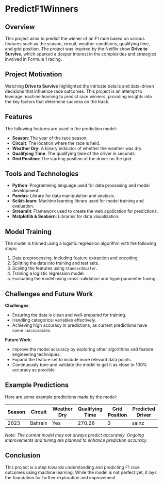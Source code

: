 # PredictF1Winners
## Overview

This project aims to predict the winner of an F1 race based on various features such as the season, circuit, weather conditions, qualifying time, and grid position. The project was inspired by the Netflix show **Drive to Survive**, which sparked a deeper interest in the complexities and strategies involved in Formula 1 racing.

## Project Motivation

Watching **Drive to Survive** highlighted the intricate details and data-driven decisions that influence race outcomes. This project is an attempt to leverage machine learning to predict race winners, providing insights into the key factors that determine success on the track.

## Features

The following features are used in the prediction model:
- **Season**: The year of the race season.
- **Circuit**: The location where the race is held.
- **Weather Dry**: A binary indicator of whether the weather was dry.
- **Qualifying Time**: The qualifying time of the driver in seconds.
- **Grid Position**: The starting position of the driver on the grid.

## Tools and Technologies

- **Python**: Programming language used for data processing and model development.
- **Pandas**: Library for data manipulation and analysis.
- **Scikit-learn**: Machine learning library used for model training and evaluation.
- **Streamlit**: Framework used to create the web application for predictions.
- **Matplotlib & Seaborn**: Libraries for data visualization.

## Model Training

The model is trained using a logistic regression algorithm with the following steps:
1. Data preprocessing, including feature extraction and encoding.
2. Splitting the data into training and test sets.
3. Scaling the features using `StandardScaler`.
4. Training a logistic regression model.
5. Evaluating the model using cross-validation and hyperparameter tuning.

## Challenges and Future Work

**Challenges**:
- Ensuring the data is clean and well-prepared for training.
- Handling categorical variables effectively.
- Achieving high accuracy in predictions, as current predictions have some inaccuracies.

**Future Work**:
- Improve the model accuracy by exploring other algorithms and feature engineering techniques.
- Expand the feature set to include more relevant data points.
- Continuously tune and validate the model to get it as close to 100% accuracy as possible.

## Example Predictions

Here are some example predictions made by the model:

| Season | Circuit | Weather Dry | Qualifying Time | Grid Position | Predicted Driver |
|--------|---------|-------------|-----------------|---------------|------------------|
| 2023   | Bahrain | Yes         | 270.26          | 3             | sainz            |

*Note: The current model may not always predict accurately. Ongoing improvements and tuning are planned to enhance prediction accuracy.*

## Conclusion

This project is a step towards understanding and predicting F1 race outcomes using machine learning. While the model is not perfect yet, it lays the foundation for further exploration and improvement.
